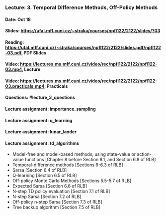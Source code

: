 ### Lecture: 3. Temporal Difference Methods, Off-Policy Methods
#### Date: Oct 18
#### Slides: https://ufal.mff.cuni.cz/~straka/courses/npfl122/2122/slides/?03
#### Reading: https://ufal.mff.cuni.cz/~straka/courses/npfl122/2122/slides.pdf/npfl122-03.pdf, PDF Slides
#### Video: https://lectures.ms.mff.cuni.cz/video/rec/npfl122/2122/npfl122-03.mp4, Lecture
#### Video: https://lectures.ms.mff.cuni.cz/video/rec/npfl122/2122/npfl122-03.practicals.mp4, Practicals
#### Questions: #lecture_3_questions
#### Lecture assignment: importance_sampling
#### Lecture assignment: q_learning
#### Lecture assignment: lunar_lander
#### Lecture assignment: td_algorithms

- Model-free and model-based methods, using state-value or action-value
  functions [Chapter 8 before Section 8.1, and Section 6.8 of RLB]
- Temporal-difference methods [Sections 6-6.3 of RLB]
- Sarsa [Section 6.4 of RLB]
- Q-learning [Section 6.5 of RLB]
- Off-policy Monte Carlo Methods [Sections 5.5-5.7 of RLB]
- Expected Sarsa [Section 6.6 of RLB]
- N-step TD policy evaluation [Section 7.1 of RLB]
- N-step Sarsa [Section 7.2 of RLB]
- Off-policy n-step Sarsa [Section 7.3 of RLB]
- Tree backup algorithm [Section 7.5 of RLB]
